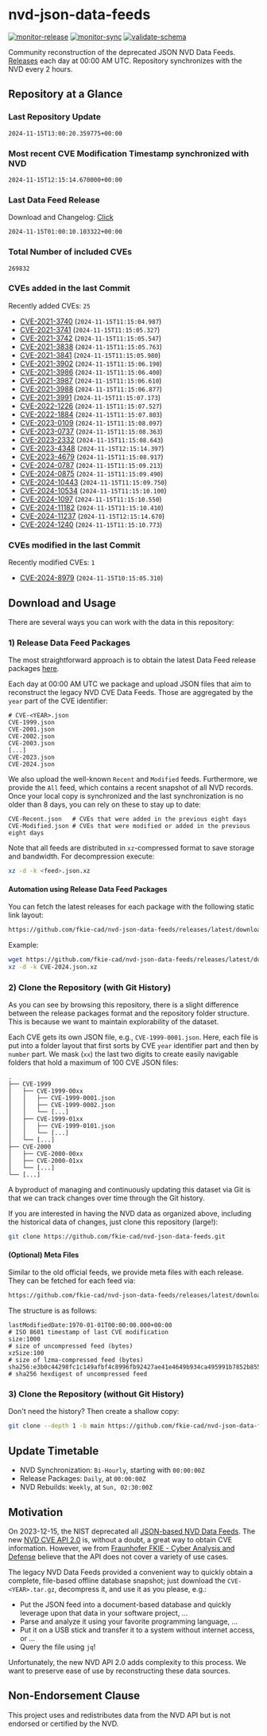 # nvd-json-data-feeds

[![monitor-release](https://github.com/fkie-cad/nvd-json-data-feeds/actions/workflows/monitor_release.yml/badge.svg)](https://github.com/fkie-cad/nvd-json-data-feeds/actions/workflows/monitor_release.yml)
[![monitor-sync](https://github.com/fkie-cad/nvd-json-data-feeds/actions/workflows/monitor_sync.yml/badge.svg)](https://github.com/fkie-cad/nvd-json-data-feeds/actions/workflows/monitor_sync.yml)
[![validate-schema](https://github.com/fkie-cad/nvd-json-data-feeds/actions/workflows/validate_schema.yml/badge.svg)](https://github.com/fkie-cad/nvd-json-data-feeds/actions/workflows/validate_schema.yml)

Community reconstruction of the deprecated JSON NVD Data Feeds.
[Releases](https://github.com/fkie-cad/nvd-json-data-feeds/releases/latest) each day at 00:00 AM UTC.
Repository synchronizes with the NVD every 2 hours.

## Repository at a Glance

### Last Repository Update

```plain
2024-11-15T13:00:20.359775+00:00
```

### Most recent CVE Modification Timestamp synchronized with NVD

```plain
2024-11-15T12:15:14.670000+00:00
```

### Last Data Feed Release

Download and Changelog: [Click](https://github.com/fkie-cad/nvd-json-data-feeds/releases/latest)

```plain
2024-11-15T01:00:10.103322+00:00
```

### Total Number of included CVEs

```plain
269832
```

### CVEs added in the last Commit

Recently added CVEs: `25`

- [CVE-2021-3740](CVE-2021/CVE-2021-37xx/CVE-2021-3740.json) (`2024-11-15T11:15:04.987`)
- [CVE-2021-3741](CVE-2021/CVE-2021-37xx/CVE-2021-3741.json) (`2024-11-15T11:15:05.327`)
- [CVE-2021-3742](CVE-2021/CVE-2021-37xx/CVE-2021-3742.json) (`2024-11-15T11:15:05.547`)
- [CVE-2021-3838](CVE-2021/CVE-2021-38xx/CVE-2021-3838.json) (`2024-11-15T11:15:05.763`)
- [CVE-2021-3841](CVE-2021/CVE-2021-38xx/CVE-2021-3841.json) (`2024-11-15T11:15:05.980`)
- [CVE-2021-3902](CVE-2021/CVE-2021-39xx/CVE-2021-3902.json) (`2024-11-15T11:15:06.190`)
- [CVE-2021-3986](CVE-2021/CVE-2021-39xx/CVE-2021-3986.json) (`2024-11-15T11:15:06.400`)
- [CVE-2021-3987](CVE-2021/CVE-2021-39xx/CVE-2021-3987.json) (`2024-11-15T11:15:06.610`)
- [CVE-2021-3988](CVE-2021/CVE-2021-39xx/CVE-2021-3988.json) (`2024-11-15T11:15:06.877`)
- [CVE-2021-3991](CVE-2021/CVE-2021-39xx/CVE-2021-3991.json) (`2024-11-15T11:15:07.173`)
- [CVE-2022-1226](CVE-2022/CVE-2022-12xx/CVE-2022-1226.json) (`2024-11-15T11:15:07.527`)
- [CVE-2022-1884](CVE-2022/CVE-2022-18xx/CVE-2022-1884.json) (`2024-11-15T11:15:07.803`)
- [CVE-2023-0109](CVE-2023/CVE-2023-01xx/CVE-2023-0109.json) (`2024-11-15T11:15:08.097`)
- [CVE-2023-0737](CVE-2023/CVE-2023-07xx/CVE-2023-0737.json) (`2024-11-15T11:15:08.363`)
- [CVE-2023-2332](CVE-2023/CVE-2023-23xx/CVE-2023-2332.json) (`2024-11-15T11:15:08.643`)
- [CVE-2023-4348](CVE-2023/CVE-2023-43xx/CVE-2023-4348.json) (`2024-11-15T12:15:14.397`)
- [CVE-2023-4679](CVE-2023/CVE-2023-46xx/CVE-2023-4679.json) (`2024-11-15T11:15:08.917`)
- [CVE-2024-0787](CVE-2024/CVE-2024-07xx/CVE-2024-0787.json) (`2024-11-15T11:15:09.213`)
- [CVE-2024-0875](CVE-2024/CVE-2024-08xx/CVE-2024-0875.json) (`2024-11-15T11:15:09.490`)
- [CVE-2024-10443](CVE-2024/CVE-2024-104xx/CVE-2024-10443.json) (`2024-11-15T11:15:09.750`)
- [CVE-2024-10534](CVE-2024/CVE-2024-105xx/CVE-2024-10534.json) (`2024-11-15T11:15:10.100`)
- [CVE-2024-1097](CVE-2024/CVE-2024-10xx/CVE-2024-1097.json) (`2024-11-15T11:15:10.550`)
- [CVE-2024-11182](CVE-2024/CVE-2024-111xx/CVE-2024-11182.json) (`2024-11-15T11:15:10.410`)
- [CVE-2024-11237](CVE-2024/CVE-2024-112xx/CVE-2024-11237.json) (`2024-11-15T12:15:14.670`)
- [CVE-2024-1240](CVE-2024/CVE-2024-12xx/CVE-2024-1240.json) (`2024-11-15T11:15:10.773`)


### CVEs modified in the last Commit

Recently modified CVEs: `1`

- [CVE-2024-8979](CVE-2024/CVE-2024-89xx/CVE-2024-8979.json) (`2024-11-15T10:15:05.310`)


## Download and Usage

There are several ways you can work with the data in this repository:

### 1) Release Data Feed Packages

The most straightforward approach is to obtain the latest Data Feed release packages [here](https://github.com/fkie-cad/nvd-json-data-feeds/releases/latest).

Each day at 00:00 AM UTC we package and upload JSON files that aim to reconstruct the legacy NVD CVE Data Feeds.
Those are aggregated by the `year` part of the CVE identifier:

```
# CVE-<YEAR>.json
CVE-1999.json
CVE-2001.json
CVE-2002.json
CVE-2003.json
[...]
CVE-2023.json
CVE-2024.json
```

We also upload the well-known `Recent` and `Modified` feeds.
Furthermore, we provide the `All` feed, which contains a recent snapshot of all NVD records.
Once your local copy is synchronized and the last synchronization is no older than 8 days, you can rely on these to stay up to date:

```plain
CVE-Recent.json   # CVEs that were added in the previous eight days
CVE-Modified.json # CVEs that were modified or added in the previous eight days
```

Note that all feeds are distributed in `xz`-compressed format to save storage and bandwidth.
For decompression execute:

```sh
xz -d -k <feed>.json.xz
```

#### Automation using Release Data Feed Packages

You can fetch the latest releases for each package with the following static link layout:

```sh
https://github.com/fkie-cad/nvd-json-data-feeds/releases/latest/download/CVE-<YEAR>.json.xz
```

Example:

```sh
wget https://github.com/fkie-cad/nvd-json-data-feeds/releases/latest/download/CVE-2024.json.xz
xz -d -k CVE-2024.json.xz
```

### 2) Clone the Repository (with Git History)

As you can see by browsing this repository, there is a slight difference between the release packages format and the repository folder structure.
This is because we want to maintain explorability of the dataset.

Each CVE gets its own JSON file, e.g., `CVE-1999-0001.json`.
Here, each file is put into a folder layout that first sorts by CVE `year` identifier part and then by `number` part.
We mask (`xx`) the last two digits to create easily navigable folders that hold a maximum of 100 CVE JSON files:

```plain
.
├── CVE-1999
│   ├── CVE-1999-00xx
│   │   ├── CVE-1999-0001.json
│   │   ├── CVE-1999-0002.json
│   │   └── [...]
│   ├── CVE-1999-01xx
│   │   ├── CVE-1999-0101.json
│   │   └── [...]
│   └── [...]
├── CVE-2000
│   ├── CVE-2000-00xx
│   ├── CVE-2000-01xx
│   └── [...]
└── [...]
```

A byproduct of managing and continuously updating this dataset via Git is that we can track changes over time through the Git history.

If you are interested in having the NVD data as organized above, including the historical data of changes, just clone this repository (large!):

```sh
git clone https://github.com/fkie-cad/nvd-json-data-feeds.git
```

#### (Optional) Meta Files

Similar to the old official feeds, we provide meta files with each release. They can be fetched for each feed via:

```sh
https://github.com/fkie-cad/nvd-json-data-feeds/releases/latest/download/CVE-<YEAR>.meta
```

The structure is as follows:

```plain
lastModifiedDate:1970-01-01T00:00:00.000+00:00                          # ISO 8601 timestamp of last CVE modification
size:1000                                                               # size of uncompressed feed (bytes)
xzSize:100                                                              # size of lzma-compressed feed (bytes)
sha256:e3b0c44298fc1c149afbf4c8996fb92427ae41e4649b934ca495991b7852b855 # sha256 hexdigest of uncompressed feed
```

### 3) Clone the Repository (without Git History)

Don't need the history? Then create a shallow copy:

```sh
git clone --depth 1 -b main https://github.com/fkie-cad/nvd-json-data-feeds.git
```


## Update Timetable

* NVD Synchronization: `Bi-Hourly`, starting with `00:00:00Z`
* Release Packages: `Daily`, at `00:00:00Z`
* NVD Rebuilds: `Weekly`, at `Sun, 02:30:00Z`


## Motivation

On 2023-12-15, the NIST deprecated all [JSON-based NVD Data Feeds](https://nvd.nist.gov/vuln/data-feeds#divRetirementBanner-1).
The new [NVD CVE API 2.0](https://nvd.nist.gov/developers/vulnerabilities) is, without a doubt, a great way to obtain CVE information.
However, we from [Fraunhofer FKIE - Cyber Analysis and Defense](https://www.fkie.fraunhofer.de/en/departments/cad.html) believe that the API does not cover a variety of use cases.

The legacy NVD Data Feeds provided a convenient way to quickly obtain a complete, file-based offline database snapshot; just download the `CVE-<YEAR>.tar.gz`, decompress it, and use it as you please, e.g.:

- Put the JSON feed into a document-based database and quickly leverage upon that data in your software project, ...
- Parse and analyze it using your favorite programming language, ...
- Put it on a USB stick and transfer it to a system without internet access, or ...
- Query the file using `jq`!

Unfortunately, the new NVD API 2.0 adds complexity to this process.
We want to preserve ease of use by reconstructing these data sources.

## Non-Endorsement Clause

This project uses and redistributes data from the NVD API but is not endorsed or certified by the NVD.